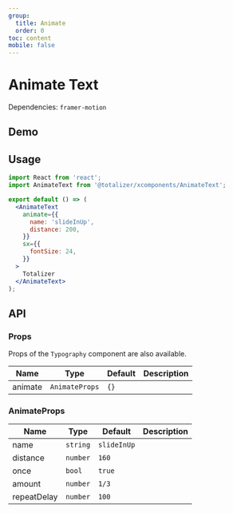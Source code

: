 ```yaml
---
group:
  title: Animate
  order: 0
toc: content
mobile: false
---
```


# Animate Text

Dependencies: `framer-motion`

## Demo

<code src="./examples/animate/animate-text" compact></code>

## Usage

```jsx | pure
import React from 'react';
import AnimateText from '@totalizer/xcomponents/AnimateText';

export default () => (
  <AnimateText
    animate={{
      name: 'slideInUp',
      distance: 200,
    }}
    sx={{
      fontSize: 24,
    }}
  >
    Totalizer
  </AnimateText>
);
```

## API

### Props

Props of the `Typography` component are also available.

| Name    | Type           | Default | Description |
| ------- | -------------- | ------- | ----------- |
| animate | `AnimateProps` | `{}`    |             |

### AnimateProps

| Name        | Type     | Default     | Description |
| ----------- | -------- | ----------- | ----------- |
| name        | `string` | `slideInUp` |             |
| distance    | `number` | `160`       |             |
| once        | `bool`   | `true`      |             |
| amount      | `number` | `1/3`       |             |
| repeatDelay | `number` | `100`       |             |
